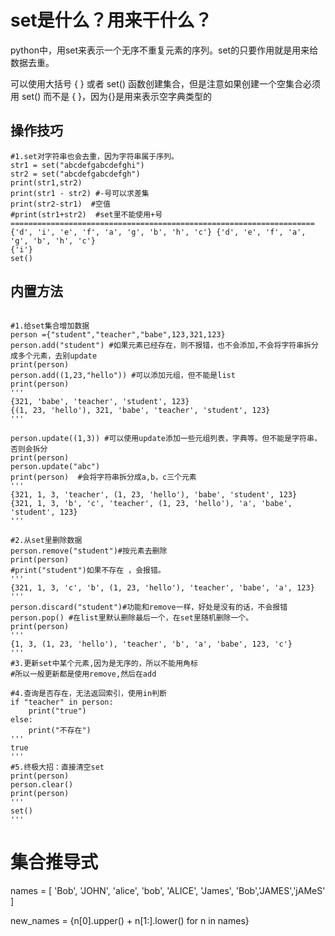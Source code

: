 # set是什么？用来干什么？

python中，用set来表示一个无序不重复元素的序列。set的只要作用就是用来给数据去重。 

可以使用大括号 { } 或者 set() 函数创建集合，但是注意如果创建一个空集合必须用 set() 而不是 { }，因为{}是用来表示空字典类型的

## 操作技巧

```
#1.set对字符串也会去重，因为字符串属于序列。
str1 = set("abcdefgabcdefghi")
str2 = set("abcdefgabcdefgh")
print(str1,str2)
print(str1 - str2) #-号可以求差集
print(str2-str1)  #空值
#print(str1+str2)  #set里不能使用+号
====================================================================
{'d', 'i', 'e', 'f', 'a', 'g', 'b', 'h', 'c'} {'d', 'e', 'f', 'a', 'g', 'b', 'h', 'c'}
{'i'}
set()
```

## 内置方法

```

#1.给set集合增加数据
person ={"student","teacher","babe",123,321,123}
person.add("student") #如果元素已经存在，则不报错，也不会添加,不会将字符串拆分成多个元素，去别update
print(person)
person.add((1,23,"hello")) #可以添加元组，但不能是list
print(person)
'''
{321, 'babe', 'teacher', 'student', 123}
{(1, 23, 'hello'), 321, 'babe', 'teacher', 'student', 123}
'''
 
person.update((1,3)) #可以使用update添加一些元组列表，字典等。但不能是字符串，否则会拆分
print(person)
person.update("abc")
print(person)  #会将字符串拆分成a,b，c三个元素
'''
{321, 1, 3, 'teacher', (1, 23, 'hello'), 'babe', 'student', 123}
{321, 1, 3, 'b', 'c', 'teacher', (1, 23, 'hello'), 'a', 'babe', 'student', 123}
'''
 
#2.从set里删除数据
person.remove("student")#按元素去删除
print(person)
#print("student")如果不存在 ，会报错。
'''
{321, 1, 3, 'c', 'b', (1, 23, 'hello'), 'teacher', 'babe', 'a', 123}
'''
person.discard("student")#功能和remove一样，好处是没有的话，不会报错
person.pop() #在list里默认删除最后一个，在set里随机删除一个。
print(person)
'''
{1, 3, (1, 23, 'hello'), 'teacher', 'b', 'a', 'babe', 123, 'c'}
'''
#3.更新set中某个元素,因为是无序的，所以不能用角标
#所以一般更新都是使用remove,然后在add
 
#4.查询是否存在，无法返回索引，使用in判断
if "teacher" in person:
    print("true")
else:
    print("不存在")
'''
true
'''
#5.终极大招：直接清空set
print(person)
person.clear()
print(person)
'''
set()
'''
```


# 集合推导式

names = [ 'Bob', 'JOHN', 'alice', 'bob', 'ALICE', 'James', 'Bob','JAMES','jAMeS' ]

new_names = {n[0].upper() + n[1:].lower() for n in names}